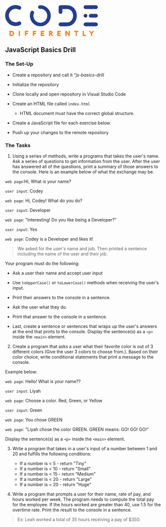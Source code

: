 <img  src="../code-diff-logo.png" alt="Code Differently Logo" style="height:100px; width:300px; text-align:center;">


## JavaScript Basics Drill





### The Set-Up

- Create a repository and call it  <em>“js-basics-drill</em> 

- Initialize the repository

- Clone locally and open repository in Visual Studio Code

- Create an HTML file called `index.html`

    - HTML document must have the correct global structure.

- Create a JavaScript file for each exercise below. 

- Push up your changes to the remote repository



### The Tasks

1. Using a series of methods, write a programs that takes the user's name. Ask a series of questions to get information from the user. After the user has answered all of the questions, print a summary of those answers to the console. Here is an example below of what the exchange may be. 

`web page`:Hi, What is your name?

`user input`: Codey 

`web page`: Hi, Codey! What do you do?

`user input`: Developer

`web page`: "Interesting! Do you like being a Developer?"

`user input`: Yes

`web page`: Codey is a Developer and likes it!

> We asked for the user's name and job. Then printed a sentence including the name of the user and their job. 

Your program must do the following:

- Ask a user their name and accept user input

- Use `toUpperCase()` or `toLowerCase()` methods when receiving the user's input.

- Print their answers to the console in a sentence.

- Ask the user what they do.

- Print that answer to the console in a sentence.

- Last, create a sentence or sentences that wraps up the user's answers at the end that prints to the console. Display the sentence(s) as a `<p>` inside the `<main>` element.


2. Create a program that asks a user what their favorite color is out of 3 different colors (Give the user 3 colors to choose from.). Based on their color choice, write conditional statements that print a message to the console. 

Example below:

`web page`: Hello! What is your name??

`user input`: Liyah 

`web page`: Choose a color. Red, Green, or Yellow

`user input`: Green 

`web page`: You chose GREEN

`web page`: "Liyah chose the color GREEN.  GREEN means: GO! GO! GO!"

Display the sentence(s) as a `<p>` inside the `<main>` element.

3. Write a program that takes in a user's input of a number between 1 and 20 and fulfills the following conditions:

    - If a number is < 5 - return "Tiny"
    - If a number is  < 10 - return "Small"
    - If a number is  < 15 - return "Medium"
    - If a number is < 20 - return "Large"
    - If a number is =  20 - return "Huge"

4. Write a program that prompts a user for their name, rate of pay, and hours worked per week. The program needs to compute the total pay for the employee. If the hours worked are greater than 40, use 1.5 for the overtime rate. Print the result to the console in a sentence. 

> Ex: Leah worked a total of 35 hours receiving a pay of $350.